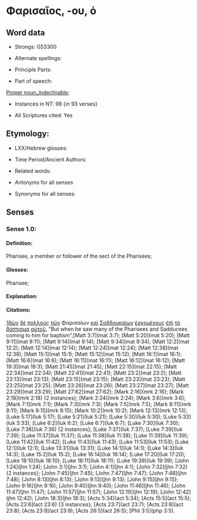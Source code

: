 # Φαρισαῖος, -ου, ὁ

<!-- Status: S2=NeedsFinalCheck -->
<!-- Lexica used for edits: BDAG, FFM, LN, A-S -->

## Word data

* Strongs: G53300

* Alternate spellings:

* Principle Parts: 

* Part of speech: 

[Proper noun_indeclinable](http://ugg.readthedocs.io/en/latest/proper_noun_indeclinable.html); 

* Instances in NT: 98 {in 93 verses}

* All Scriptures cited: Yes

## Etymology: 

* LXX/Hebrew glosses: 

* Time Period/Ancient Authors: 

* Related words: 

* Antonyms for all senses

* Synonyms for all senses: 

## Senses 

### Sense 1.0: 

#### Definition: 

Pharisee, a member or follower of the sect of the Pharisees;

#### Glosses: 

Pharisee; 

#### Explanation: 

#### Citations: 

[Ἰδὼν](../G37080/01.md) [δὲ](../G11610/01.md) [πολλοὺς](../G41830/01.md) [τῶν](../G35880/01.md) Φαρισαίων [καὶ](../G25320/01.md) [Σαδδουκαίων](../G45230/01.md) [ἐρχομένους](../G20640/01.md) [ἐπὶ](../G19090/01.md) [τὸ](../G35880/01.md) [βάπτισμα](../G09080/01.md) [αὐτοῦ](../G08460/01.md), "But when he saw many of the Pharisees and Sadducees coming to him for baptism",[Matt 3:7](mat 3:7); [Matt 5:20](mat 5:20); [Matt 9:11](mat 9:11); [Matt 9:14](mat 9:14); [Matt 9:34](mat 9:34); [Matt 12:2](mat 12:2); [Matt 12:14](mat 12:14); [Matt 12:24](mat 12:24); [Matt 12:38](mat 12:38); [Matt 15:1](mat 15:1); [Matt 15:12](mat 15:12); [Matt 16:1](mat 16:1); [Matt 16:6](mat 16:6); [Matt 16:11](mat 16:11); [Matt 16:12](mat 16:12); [Matt 19:3](mat 19:3); [Matt 21:45](mat 21:45); [Matt 22:15](mat 22:15); [Matt 22:34](mat 22:34); [Matt 22:41](mat 22:41); [Matt 23:2](mat 23:2); [Matt 23:13](mat 23:13); [Matt 23:15](mat 23:15); [Matt 23:23](mat 23:23); [Matt 23:25](mat 23:25); [Matt 23:26](mat 23:26); [Matt 23:27](mat 23:27); [Matt 23:29](mat 23:29); [Matt 27:62](mat 27:62); [Mark 2:16](mrk 2:16); [Mark 2:18](mrk 2:18) {2 instances}; [Mark 2:24](mrk 2:24); [Mark 3:6](mrk 3:6); [Mark 7:1](mrk 7:1); [Mark 7:3](mrk 7:3); [Mark 7:5](mrk 7:5); [Mark 8:11](mrk 8:11); [Mark 8:15](mrk 8:15); [Mark 10:2](mrk 10:2); [Mark 12:13](mrk 12:13); [Luke 5:17](luk 5:17); [Luke 5:21](luk 5:21); [Luke 5:30](luk 5:30); [Luke 5:33](luk 5:33); [Luke 6:2](luk 6:2); [Luke 6:7](luk 6:7); [Luke 7:30](luk 7:30); [Luke 7:36](luk 7:36) {2 instances}; [Luke 7:37](luk 7:37); [Luke 7:39](luk 7:39); [Luke 11:37](luk 11:37); [Luke 11:38](luk 11:38); [Luke 11:39](luk 11:39); [Luke 11:42](luk 11:42); [Luke 11:43](luk 11:43); [Luke 11:53](luk 11:53); [Luke 12:1](luk 12:1); [Luke 13:31](luk 13:31); [Luke 14:1](luk 14:1); [Luke 14:3](luk 14:3); [Luke 15:2](luk 15:2); [Luke 16:14](luk 16:14); [Luke 17:20](luk 17:20); [Luke 18:10](luk 18:10); [Luke 18:11](luk 18:11); [Luke 19:39](luk 19:39); [John 1:24](jhn 1:24); [John 3:1](jhn 3:1); [John 4:1](jhn 4:1); [John 7:32](jhn 7:32) {2 instances}; [John 7:45](jhn 7:45); [John 7:47](jhn 7:47); [John 7:48](jhn 7:48); [John 8:13](jhn 8:13); [John 9:13](jhn 9:13); [John 9:15](jhn 9:15); [John 9:16](jhn 9:16); [John 9:40](jhn 9:40); [John 11:46](jhn 11:46); [John 11:47](jhn 11:47); [John 11:57](jhn 11:57); [John 12:19](jhn 12:19); [John 12:42](jhn 12:42); [John 18:3](jhn 18:3); [Acts 5:34](act 5:34); [Acts 15:5](act 15:5); [Acts 23:6](act 23:6) {3 instances}; [Acts 23:7](act 23:7); [Acts 23:8](act 23:8); [Acts 23:9](act 23:9); [Acts 26:5](act 26:5); [Phil 3:5](php 3:5).   
